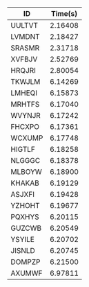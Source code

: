 |ID|Time(s)|
|-|-|
|UULTVT|2.16408|
|LVMDNT|2.18427|
|SRASMR|2.31718|
|XVFBJV|2.52769|
|HRQJRI|2.80054|
|TKWJLM|6.14269|
|LMHEQI|6.15873|
|MRHTFS|6.17040|
|WVYNJR|6.17242|
|FHCXPO|6.17361|
|WCXUMP|6.17748|
|HIGTLF|6.18258|
|NLGGGC|6.18378|
|MLBOYW|6.18900|
|KHAKAB|6.19129|
|ASJXFI|6.19428|
|YZHOHT|6.19677|
|PQXHYS|6.20115|
|GUZCWB|6.20549|
|YSYILE|6.20702|
|JISNLD|6.20745|
|DOMPZP|6.21500|
|AXUMWF|6.97811|
